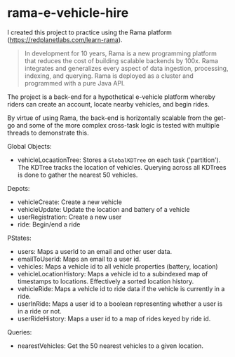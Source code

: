 # rama-e-vehicle-hire

I created this project to practice using the Rama platform (https://redplanetlabs.com/learn-rama).

> In development for 10 years, Rama is a new programming platform that reduces the cost of building scalable backends by 100x. Rama integrates and generalizes every aspect of data ingestion, processing, indexing, and querying. Rama is deployed as a cluster and programmed with a pure Java API.

The project is a back-end for a hypothetical e-vehicle platform whereby riders can create an account, locate nearby vehicles, and begin rides.

By virtue of using Rama, the back-end is horizontally scalable from the get-go and some of the more complex cross-task logic is tested with multiple threads to demonstrate this.


Global Objects:
- vehicleLocaationTree: Stores a `GlobalKDTree` on each task ('partition'). The KDTree tracks the location of vehicles. Querying across all KDTrees is done to gather the nearest 50 vehicles.

Depots:
- vehicleCreate: Create a new vehicle
- vehicleUpdate: Update the location and battery of a vehicle
- userRegistration: Create a new user
- ride: Begin/end a ride


PStates:
- users: Maps a userId to an email and other user data.
- emailToUserId: Maps an email to a user id.
- vehicles: Maps a vehicle id to all vehicle properties (battery, location)
- vehicleLocationHistory: Maps a vehicle id to a subindexed map of timestamps to locations. Effectively a sorted location history.
- vehicleRide: Maps a vehicle id to ride data if the vehicle is currently in a ride.
- userInRide: Maps a user id to a boolean representing whether a user is in a ride or not.
- userRideHistory: Maps a user id to a map of rides keyed by ride id.

Queries:
- nearestVehicles: Get the 50 nearest vehicles to a given location.

